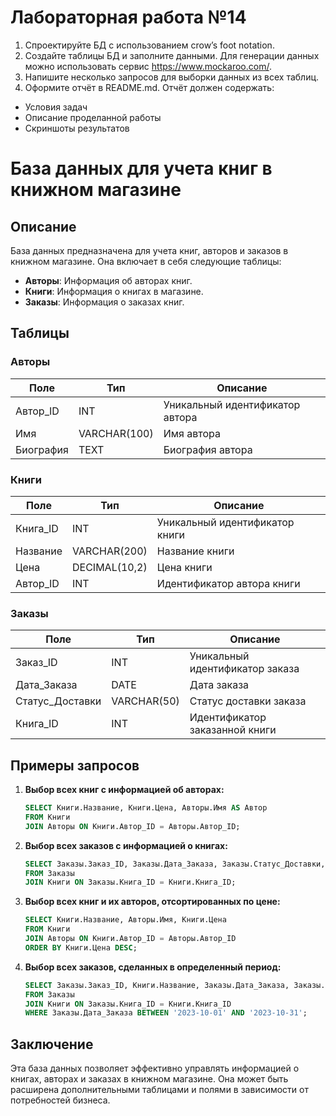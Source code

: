 # Лабораторная работа №14
1. Спроектируйте БД с использованием crow’s foot notation.
2. Создайте таблицы БД и заполните данными. Для генерации данных можно использовать сервис https://www.mockaroo.com/.
3. Напишите несколько запросов для выборки данных из всех таблиц.
4. Оформите отчёт в README.md. Отчёт должен содержать:
- Условия задач
- Описание проделанной работы
- Скриншоты результатов
# База данных для учета книг в книжном магазине

## Описание

База данных предназначена для учета книг, авторов и заказов в книжном магазине. Она включает в себя следующие таблицы:

- **Авторы**: Информация об авторах книг.
- **Книги**: Информация о книгах в магазине.
- **Заказы**: Информация о заказах книг.

## Таблицы

### Авторы

| Поле       | Тип          | Описание               |
|------------|--------------|------------------------|
| Автор_ID   | INT          | Уникальный идентификатор автора |
| Имя        | VARCHAR(100) | Имя автора             |
| Биография  | TEXT         | Биография автора       |

### Книги

| Поле      | Тип          | Описание                      |
|-----------|--------------|-------------------------------|
| Книга_ID  | INT          | Уникальный идентификатор книги |
| Название  | VARCHAR(200) | Название книги                |
| Цена      | DECIMAL(10,2)| Цена книги                    |
| Автор_ID  | INT          | Идентификатор автора книги    |

### Заказы

| Поле           | Тип          | Описание                      |
|----------------|--------------|-------------------------------|
| Заказ_ID       | INT          | Уникальный идентификатор заказа |
| Дата_Заказа    | DATE         | Дата заказа                   |
| Статус_Доставки| VARCHAR(50)  | Статус доставки заказа        |
| Книга_ID       | INT          | Идентификатор заказанной книги |

## Примеры запросов

1. **Выбор всех книг с информацией об авторах:**
    ```sql
    SELECT Книги.Название, Книги.Цена, Авторы.Имя AS Автор
    FROM Книги
    JOIN Авторы ON Книги.Автор_ID = Авторы.Автор_ID;
    ```

2. **Выбор всех заказов с информацией о книгах:**
    ```sql
    SELECT Заказы.Заказ_ID, Заказы.Дата_Заказа, Заказы.Статус_Доставки, Книги.Название
    FROM Заказы
    JOIN Книги ON Заказы.Книга_ID = Книги.Книга_ID;
    ```

3. **Выбор всех книг и их авторов, отсортированных по цене:**
    ```sql
    SELECT Книги.Название, Авторы.Имя, Книги.Цена
    FROM Книги
    JOIN Авторы ON Книги.Автор_ID = Авторы.Автор_ID
    ORDER BY Книги.Цена DESC;
    ```

4. **Выбор всех заказов, сделанных в определенный период:**
    ```sql
    SELECT Заказы.Заказ_ID, Книги.Название, Заказы.Дата_Заказа, Заказы.Статус_Доставки
    FROM Заказы
    JOIN Книги ON Заказы.Книга_ID = Книги.Книга_ID
    WHERE Заказы.Дата_Заказа BETWEEN '2023-10-01' AND '2023-10-31';
    ```

## Заключение

Эта база данных позволяет эффективно управлять информацией о книгах, авторах и заказах в книжном магазине. Она может быть расширена дополнительными таблицами и полями в зависимости от потребностей бизнеса.
